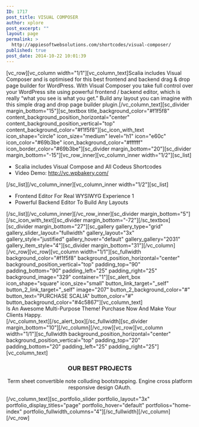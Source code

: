 ```yaml
---
ID: 1717
post_title: VISUAL COMPOSER
author: xplore
post_excerpt: ""
layout: page
permalink: >
  http://appiesoftwebsolutions.com/shortcodes/visual-composer/
published: true
post_date: 2014-10-22 10:01:39
---
```

[vc_row][vc_column width="1/1"][vc_column_text]Scalia includes Visual Composer and is optimised for this best frontend and backend drag &amp; drop page builder for WordPress. With Visual Composer you take full control over your WordPress site using powerful frontend / backend editor, which is really “what you see is what you get.” Build any layout you can imagine with this simple drag and drop page builder plugin.[/vc_column_text][sc_divider margin_bottom="15"][sc_textbox title_background_color="#f1f5f8" content_background_position_horizontal="center" content_background_position_vertical="top" content_background_color="#f1f5f8"][sc_icon_with_text icon_shape="circle" icon_size="medium" level="h1" icon="e60c" icon_color="#69b3be" icon_background_color="#ffffff" icon_border_color="#69b3be"][sc_divider margin_bottom="20"][sc_divider margin_bottom="-15"][vc_row_inner][vc_column_inner width="1/2"][sc_list]<ul>
	<li>Scalia includes Visual Compose and All Codeus Shortcodes</li>
	<li>Video Demo: <a href="http://vc.wpbakery.com/%20">http://vc.wpbakery.com/ </a></li>
</ul>[/sc_list][/vc_column_inner][vc_column_inner width="1/2"][sc_list]
<ul>
	<li>Frontend Editor For Real WYSIWYG Experience 1</li>
	<li>Powerful Backend Editor To Build Any Layouts</li>
</ul>
[/sc_list][/vc_column_inner][/vc_row_inner][sc_divider margin_bottom="5"][/sc_icon_with_text][sc_divider margin_bottom="-72"][/sc_textbox][sc_divider margin_bottom="27"][sc_gallery gallery_type="grid" gallery_slider_layout="fullwidth" gallery_layout="3x" gallery_style="justified" gallery_hover="default" gallery_gallery="2031" gallery_item_style="4"][sc_divider margin_bottom="31"][/vc_column][/vc_row][vc_row][vc_column width="1/1"][sc_fullwidth background_color="#f1f5f8" background_position_horizontal="center" background_position_vertical="top" padding_top="90" padding_bottom="90" padding_left="25" padding_right="25" background_image="329" container="1"][sc_alert_box icon_shape="square" icon_size="small" button_link_target="_self" button_2_link_target="_self" image="207" button_2_background_color="#" button_text="PURCHASE SCALIA" button_color="#" button_background_color="#4c5867"][vc_column_text]
<div class="styled-subtitle">Is An Awesome Multi-Purpose Theme! Purchase Now And Make Your Clients Happy.</div>
[/vc_column_text][/sc_alert_box][/sc_fullwidth][sc_divider margin_bottom="10"][/vc_column][/vc_row][vc_row][vc_column width="1/1"][sc_fullwidth background_position_horizontal="center" background_position_vertical="top" padding_top="20" padding_bottom="20" padding_left="25" padding_right="25"][vc_column_text]
<h3 style="text-align: center;">OUR BEST PROJECTS</h3>
<p style="text-align: center;">Term sheet convertible note colluding bootstrapping. Engine cross platform responsive design OAuth.</p>
[/vc_column_text][sc_portfolio_slider portfolio_layout="3x" portfolio_display_titles="page" portfolio_hover="default" portfolios="home-index" portfolio_fullwidth_columns="4"][/sc_fullwidth][/vc_column][/vc_row]
